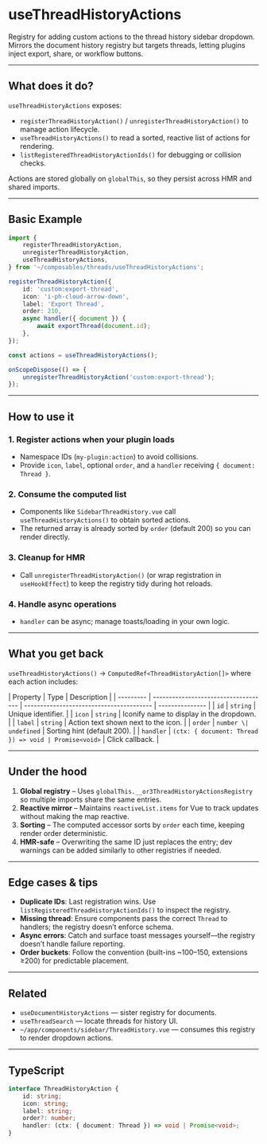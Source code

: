 # useThreadHistoryActions

Registry for adding custom actions to the thread history sidebar dropdown. Mirrors the document history registry but targets threads, letting plugins inject export, share, or workflow buttons.

---

## What does it do?

`useThreadHistoryActions` exposes:

-   `registerThreadHistoryAction()` / `unregisterThreadHistoryAction()` to manage action lifecycle.
-   `useThreadHistoryActions()` to read a sorted, reactive list of actions for rendering.
-   `listRegisteredThreadHistoryActionIds()` for debugging or collision checks.

Actions are stored globally on `globalThis`, so they persist across HMR and shared imports.

---

## Basic Example

```ts
import {
    registerThreadHistoryAction,
    unregisterThreadHistoryAction,
    useThreadHistoryActions,
} from '~/composables/threads/useThreadHistoryActions';

registerThreadHistoryAction({
    id: 'custom:export-thread',
    icon: 'i-ph-cloud-arrow-down',
    label: 'Export Thread',
    order: 210,
    async handler({ document }) {
        await exportThread(document.id);
    },
});

const actions = useThreadHistoryActions();

onScopeDispose(() => {
    unregisterThreadHistoryAction('custom:export-thread');
});
```

---

## How to use it

### 1. Register actions when your plugin loads

-   Namespace IDs (`my-plugin:action`) to avoid collisions.
-   Provide `icon`, `label`, optional `order`, and a `handler` receiving `{ document: Thread }`.

### 2. Consume the computed list

-   Components like `SidebarThreadHistory.vue` call `useThreadHistoryActions()` to obtain sorted actions.
-   The returned array is already sorted by `order` (default 200) so you can render directly.

### 3. Cleanup for HMR

-   Call `unregisterThreadHistoryAction()` (or wrap registration in `useHookEffect`) to keep the registry tidy during hot reloads.

### 4. Handle async operations

-   `handler` can be async; manage toasts/loading in your own logic.

---

## What you get back

`useThreadHistoryActions()` → `ComputedRef<ThreadHistoryAction[]>` where each action includes:

| Property  | Type                                 | Description                              |
| --------- | ------------------------------------ | ---------------------------------------- | --------------- |
| `id`      | `string`                             | Unique identifier.                       |
| `icon`    | `string`                             | Iconify name to display in the dropdown. |
| `label`   | `string`                             | Action text shown next to the icon.      |
| `order`   | `number \| undefined`                | Sorting hint (default 200).              |
| `handler` | `(ctx: { document: Thread }) => void | Promise<void>`                           | Click callback. |

---

## Under the hood

1. **Global registry** – Uses `globalThis.__or3ThreadHistoryActionsRegistry` so multiple imports share the same entries.
2. **Reactive mirror** – Maintains `reactiveList.items` for Vue to track updates without making the map reactive.
3. **Sorting** – The computed accessor sorts by `order` each time, keeping render order deterministic.
4. **HMR-safe** – Overwriting the same ID just replaces the entry; dev warnings can be added similarly to other registries if needed.

---

## Edge cases & tips

-   **Duplicate IDs**: Last registration wins. Use `listRegisteredThreadHistoryActionIds()` to inspect the registry.
-   **Missing thread**: Ensure components pass the correct `Thread` to handlers; the registry doesn’t enforce schema.
-   **Async errors**: Catch and surface toast messages yourself—the registry doesn’t handle failure reporting.
-   **Order buckets**: Follow the convention (built-ins ~100–150, extensions ≥200) for predictable placement.

---

## Related

-   `useDocumentHistoryActions` — sister registry for documents.
-   `useThreadSearch` — locate threads for history UI.
-   `~/app/components/sidebar/ThreadHistory.vue` — consumes this registry to render dropdown actions.

---

## TypeScript

```ts
interface ThreadHistoryAction {
    id: string;
    icon: string;
    label: string;
    order?: number;
    handler: (ctx: { document: Thread }) => void | Promise<void>;
}
```
